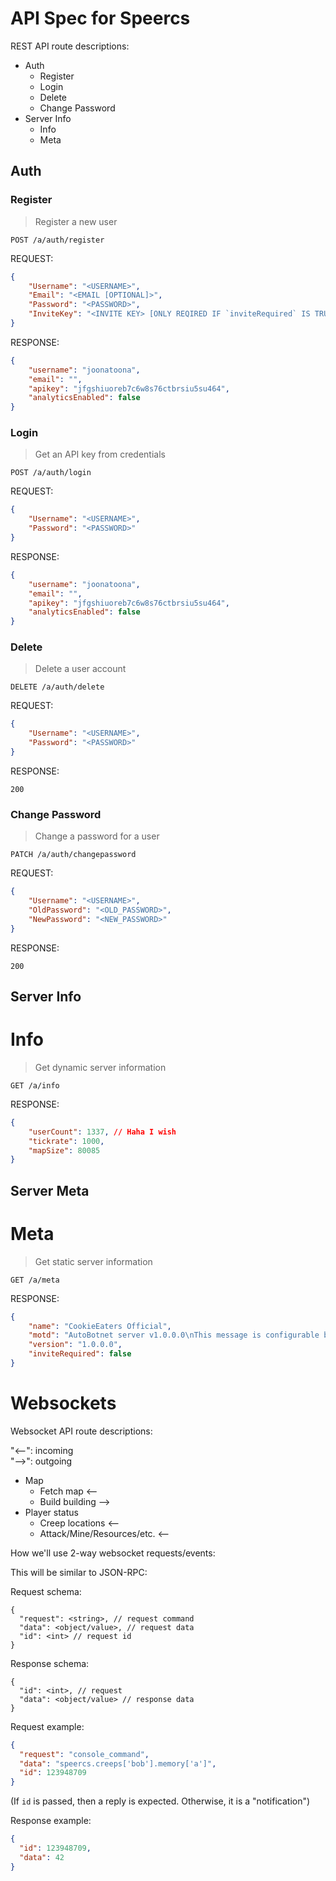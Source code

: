 # API Spec for **Speercs**

REST API route descriptions:

- Auth
  - Register
  - Login
  - Delete
  - Change Password
- Server Info
  - Info
  - Meta

## Auth

### Register

> Register a new user

`POST /a/auth/register`

REQUEST:

```json
{
    "Username": "<USERNAME>",
    "Email": "<EMAIL [OPTIONAL]>",
    "Password": "<PASSWORD>",
    "InviteKey": "<INVITE KEY> [ONLY REQIRED IF `inviteRequired` IS TRUE]>"
}
```

RESPONSE:

```json
{
    "username": "joonatoona",
    "email": "",
    "apikey": "jfgshiuoreb7c6w8s76ctbrsiu5su464",
    "analyticsEnabled": false
}
```

### Login

> Get an API key from credentials

`POST /a/auth/login`

REQUEST:

```json
{
    "Username": "<USERNAME>",
    "Password": "<PASSWORD>"
}
```

RESPONSE:

```json
{
    "username": "joonatoona",
    "email": "",
    "apikey": "jfgshiuoreb7c6w8s76ctbrsiu5su464",
    "analyticsEnabled": false
}
```

### Delete

> Delete a user account

`DELETE /a/auth/delete`

REQUEST:

```json
{
    "Username": "<USERNAME>",
    "Password": "<PASSWORD>"
}
```

RESPONSE:

`200`

### Change Password

> Change a password for a user

`PATCH /a/auth/changepassword`

REQUEST:

```json
{
    "Username": "<USERNAME>",
    "OldPassword": "<OLD_PASSWORD>",
    "NewPassword": "<NEW_PASSWORD>"
}
```

RESPONSE:

`200`

## Server Info

# Info

> Get dynamic server information

`GET /a/info`

RESPONSE:


```json
{
    "userCount": 1337, // Haha I wish
    "tickrate": 1000,
    "mapSize": 80085
}
```

## Server Meta

# Meta

> Get static server information

`GET /a/meta`

RESPONSE:


```json
{
    "name": "CookieEaters Official",
    "motd": "AutoBotnet server v1.0.0.0\nThis message is configurable by the server admins.",
    "version": "1.0.0.0",
    "inviteRequired": false
}
```

# Websockets

Websocket API route descriptions:

"<--": incoming  
"-->": outgoing

- Map
  - Fetch map <--
  - Build building -->
- Player status
  - Creep locations <--
  - Attack/Mine/Resources/etc. <--


How we'll use 2-way websocket requests/events:

This will be similar to JSON-RPC:

Request schema:

```
{
  "request": <string>, // request command
  "data": <object/value>, // request data
  "id": <int> // request id
}
```

Response schema:

```
{
  "id": <int>, // request
  "data": <object/value> // response data
}
```

Request example:

```json
{
  "request": "console_command",
  "data": "speercs.creeps['bob'].memory['a']",
  "id": 123948709
}
```

(If `id` is passed, then a reply is expected. Otherwise, it is a "notification")

Response example:

```json
{
  "id": 123948709,
  "data": 42
}
```
